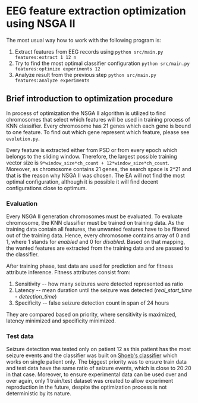 # EEG feature extraction optimization using NSGA II

The most usual way how to work with the following program is:

1. Extract features from EEG records using `python src/main.py features:extract 1 12 n`
2. Try to find the most optimal classifier configuration `python src/main.py features:optimize experiments 12`
3. Analyze result from the previous step `python src/main.py features:analyze experiments`

## Brief introduction to optimization procedure

In process of optimization the NSGA II algorithm is utilized to find chromosomes that select which features will be
used in training process of KNN classifier. Every chromosome has 21 genes which each gene is bound to one feature.
To find out which gene represent which feature, please see `evolution.py`.

Every feature is extracted either from PSD or from every epoch which belongs to the sliding window. Therefore, the
largest possible training vector size is `9*window_size*ch_count + 12*window_size*ch_count`. Moreover,
as chromosome contains 21 genes, the search space is 2^21 and that is the reason why NSGA II was chosen.
The EA will not find the most optimal configuration, although it is possible it will find decent
configurations close to optimum.

### Evaluation

Every NSGA II generation chromosomes must be evaluated. To evaluate chromosome, the KNN classifier must be
trained on training data. As the training data contain all features, the unwanted features have to be
filtered out of the training data. Hence, every chromosome contains array of 0 and 1, where 1 stands for _enabled_ and
0 for _disabled_. Based on that mapping, the wanted features are extracted from the training data and are passed to the classifier.

After training phase, test data are used for prediction and for fitness attribute inference. Fitness attributes
consist from:

1. Sensitivity -- how many seizures were detected represented as ratio
2. Latency -- mean duration until the seizure was detected (_real\_start\_time_ - _detection\_time_)
3. Specificity -- false seizure detection count in span of 24 hours

They are compared based on priority, where sensitivity is maximized, latency minimized and specificity minimized.

### Test data

Seizure detection was tested only on patient 12 as this patient has the most seizure events and the classifier
was built on [Shoeb's classifier](https://physionet.org/content/chbmit/1.0.0/shoeb-icml-2010.pdf) which works on single patient only.
The biggest priority was to ensure train data and test data have the same ratio of seizure events, which
is close to 20:20 in that case. Moreover, to ensure experimental data can be used over and over again,
only 1 train/test dataset was created to allow experiment reproduction in the future, despite the
optimization process is not deterministic by its nature.